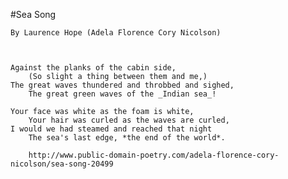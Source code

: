 #Sea Song

    By Laurence Hope (Adela Florence Cory Nicolson)



    Against the planks of the cabin side,
        (So slight a thing between them and me,)
    The great waves thundered and throbbed and sighed,
        The great green waves of the _Indian sea_!

    Your face was white as the foam is white,
        Your hair was curled as the waves are curled,
    I would we had steamed and reached that night
        The sea's last edge, *the end of the world*.
        
        http://www.public-domain-poetry.com/adela-florence-cory-nicolson/sea-song-20499
